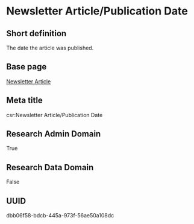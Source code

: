 # Newsletter Article/Publication Date
## Short definition
The date the article was published.
## Base page
[Newsletter Article](https://github.com/EuroCRIS/CASRAI-Dictionairies/blob/main/Objects/Newsletter%20Article.md)
## Meta title
csr:Newsletter Article/Publication Date
## Research Admin Domain
True
## Research Data Domain
False
## UUID
dbb06f58-bdcb-445a-973f-56ae50a108dc
